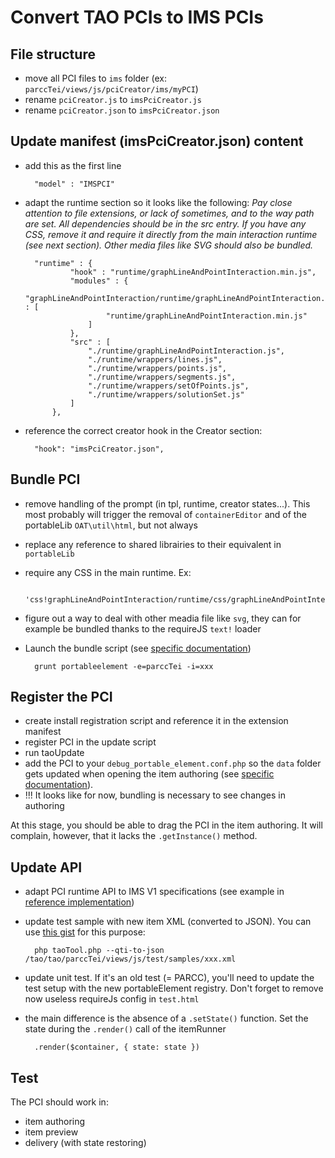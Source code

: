 
# Convert TAO PCIs to IMS PCIs
## File structure
- move all PCI files to `ims` folder (ex: `parccTei/views/js/pciCreator/ims/myPCI`)
- rename `pciCreator.js` to `imsPciCreator.js`
- rename `pciCreator.json` to `imsPciCreator.json`

## Update manifest (imsPciCreator.json) content
- add this as the first line

		"model" : "IMSPCI"
- adapt the runtime section so it looks like the following:
*Pay close attention to file extensions, or lack of sometimes, and to the way path are set. All dependencies should be in the src entry. If you have any CSS, remove it and require it directly from the main interaction runtime (see next section). Other media files like SVG should also be bundled.*

		"runtime" : {
		        "hook" : "runtime/graphLineAndPointInteraction.min.js",
		        "modules" : {
		            "graphLineAndPointInteraction/runtime/graphLineAndPointInteraction.min" : [
		                "runtime/graphLineAndPointInteraction.min.js"
		            ]
		        },
		        "src" : [
		            "./runtime/graphLineAndPointInteraction.js",
		            "./runtime/wrappers/lines.js",
		            "./runtime/wrappers/points.js",
		            "./runtime/wrappers/segments.js",
		            "./runtime/wrappers/setOfPoints.js",
		            "./runtime/wrappers/solutionSet.js"
		        ]
		    },

- reference the correct creator hook in the Creator section:

		"hook": "imsPciCreator.json",

## Bundle PCI
- remove handling of the prompt (in tpl, runtime, creator states...). This most probably will trigger the removal of `containerEditor` and of the portableLib `OAT\util\html`, but not always
- replace any reference to shared librairies to their equivalent in `portableLib`
- require any CSS in the main runtime. Ex:

		'css!graphLineAndPointInteraction/runtime/css/graphLineAndPointInteraction'
		
- figure out a way to deal with other meadia file like `svg`, they can for example be bundled thanks to the requireJS `text!` loader
- Launch the bundle script (see [specific documentation](https://hub.taocloud.org/articles/pcipic-development))

		grunt portableelement -e=parccTei -i=xxx

## Register the PCI
- create install registration script and reference it in the extension manifest
- register PCI in the update script
- run taoUpdate
- add the PCI to your `debug_portable_element.conf.php` so the `data` folder gets updated when opening the item authoring (see [specific documentation](https://hub.taocloud.org/articles/pcipic-development)).
- !!! It looks like for now, bundling is necessary to see changes in authoring

At this stage, you should be able to drag the PCI in the item authoring. It will complain, however, that it lacks the `.getInstance()` method.

## Update API
- adapt PCI runtime API to IMS V1 specifications (see example in [reference implementation](https://github.com/oat-sa/extension-tao-itemqti-pci/blob/7374649fb2f7a4fce5e01850b55713919a120482/views/js/pciCreator/ims/likertCompact/likert/runtime/js/likertInteraction.js))
- update test sample with new item XML (converted to JSON). You can use [this gist](https://gist.github.com/no-chris/9cb7c67b59ee89e6c95e76f218ccf367) for this purpose:

		php taoTool.php --qti-to-json /tao/tao/parccTei/views/js/test/samples/xxx.xml
		
- update unit test. If it's an old test (= PARCC), you'll need to update the test setup with the new portableElement registry. Don't forget to remove now useless requireJs config in `test.html`
- the main difference is the absence of a `.setState()` function. Set the state during the `.render()` call of the itemRunner

		.render($container, { state: state })

## Test
The PCI should work in:
- item authoring
- item preview
- delivery (with state restoring)


